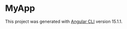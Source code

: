 # MyApp

This project was generated with [Angular CLI](https://github.com/angular/angular-cli) version 15.1.1.
